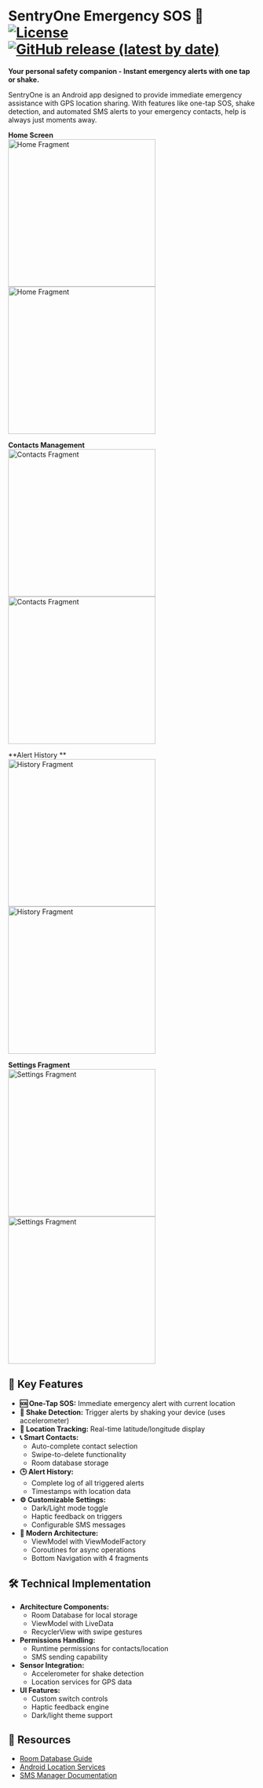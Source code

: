 # SentryOne Emergency SOS 🚨 [![License](https://img.shields.io/badge/License-Apache%202.0-blue.svg)](LICENSE) [![GitHub release (latest by date)](https://img.shields.io/github/v/release/yourusername/sentry-one)](https://github.com/yourusername/sentry-one/releases)

**Your personal safety companion - Instant emergency alerts with one tap or shake.**

SentryOne is an Android app designed to provide immediate emergency assistance with GPS location sharing. With features like one-tap SOS, shake detection, and automated SMS alerts to your emergency contacts, help is always just moments away.

**Home Screen**  
<img width="300" alt="Home Fragment" src="https://github.com/user-attachments/assets/9fa27131-ebea-4a64-b3a3-036bd02d3a2a" />
<img width="300" alt="Home Fragment" src="https://github.com/user-attachments/assets/9ef74f7d-858c-473a-b969-f49517cc98a0" />


**Contacts Management**  
<img width="300" alt="Contacts Fragment" src="https://github.com/user-attachments/assets/5417a60b-7b4a-4e36-8c2d-ec49313b1e82" />
<img width="300" alt="Contacts Fragment" src="https://github.com/user-attachments/assets/785535b8-8300-4e10-a428-bf41a0331e55" />

**Alert History **  
<img width="300" alt="History Fragment" src="https://github.com/user-attachments/assets/4b77f45a-0053-4ec2-83b4-bebdc919b94b" />
<img width="300" alt="History Fragment" src="https://github.com/user-attachments/assets/863cde7f-26d3-4e0e-aca8-f2406166c67b" />


**Settings Fragment**  
<img width="300" alt="Settings Fragment" src="https://github.com/user-attachments/assets/d5dd99ea-dbac-498c-bcba-22cc31b2e7bc" />
<img width="300" alt="Settings Fragment" src="https://github.com/user-attachments/assets/ec852cf9-15cd-4584-a296-a93100214759" />


## 🚀 Key Features

* **🆘 One-Tap SOS:** Immediate emergency alert with current location
* **👋 Shake Detection:** Trigger alerts by shaking your device (uses accelerometer)
* **📌 Location Tracking:** Real-time latitude/longitude display
* **📞 Smart Contacts:** 
  - Auto-complete contact selection
  - Swipe-to-delete functionality
  - Room database storage
* **🕒 Alert History:** 
  - Complete log of all triggered alerts
  - Timestamps with location data
* **⚙️ Customizable Settings:**
  - Dark/Light mode toggle
  - Haptic feedback on triggers
  - Configurable SMS messages
* **📱 Modern Architecture:**
  - ViewModel with ViewModelFactory
  - Coroutines for async operations
  - Bottom Navigation with 4 fragments
<!--
## 📲 Installation

1. **Download the APK:** Get the [latest release](https://github.com/jatinJK007/sentry-one/releases/latest/download/sentry-one.apk)
2. **Install on Android:** Enable "Install Unknown Sources" if needed
3. **Set Up:**
   - Grant necessary permissions (contacts, location, SMS)
   - Add emergency contacts in the Contacts tab
   - Configure settings to your preference
-->
## 🛠️ Technical Implementation

* **Architecture Components:**
  - Room Database for local storage
  - ViewModel with LiveData
  - RecyclerView with swipe gestures
* **Permissions Handling:**
  - Runtime permissions for contacts/location
  - SMS sending capability
* **Sensor Integration:**
  - Accelerometer for shake detection
  - Location services for GPS data
* **UI Features:**
  - Custom switch controls
  - Haptic feedback engine
  - Dark/light theme support

## 🔗 Resources

* [Room Database Guide](https://developer.android.com/training/data-storage/room)
* [Android Location Services](https://developer.android.com/training/location)
* [SMS Manager Documentation](https://developer.android.com/reference/android/telephony/SmsManager)
